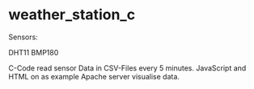 # weather_station_c

Sensors:

DHT11
BMP180

C-Code read sensor Data in CSV-Files every 5 minutes.
JavaScript and HTML on as example Apache server visualise data.
